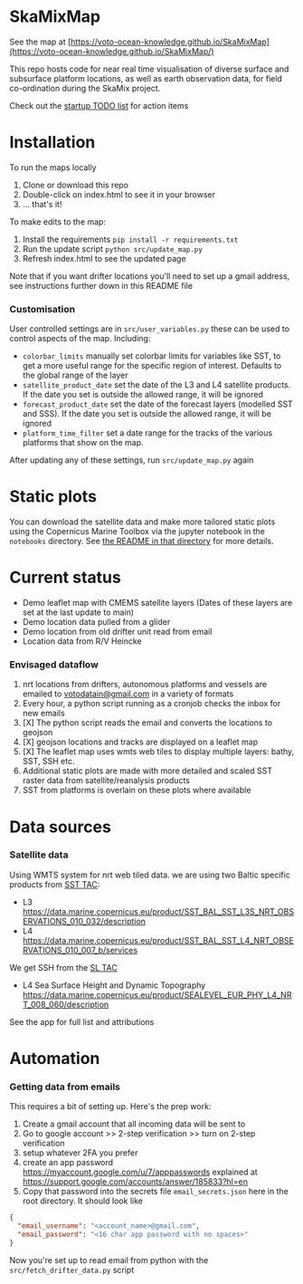 # SkaMixMap

See the map at [https://voto-ocean-knowledge.github.io/SkaMixMap](https://voto-ocean-knowledge.github.io/SkaMixMap/)

This repo hosts code for near real time visualisation of diverse surface and subsurface platform locations, as well as earth observation data, for field co-ordination during the SkaMix project.

Check out the [startup TODO list](https://github.com/voto-ocean-knowledge/SkaMixMap/issues/1) for action items

# Installation

To run the maps locally

1. Clone or download this repo
2. Double-click on index.html to see it in your browser
3. ... that's it!

To make edits to the map:

1. Install the requirements `pip install -r requirements.txt`
2. Run the update script `python src/update_map.py`
3. Refresh index.html to see the updated page

Note that if you want drifter locations you'll need to set up a gmail address, see instructions further down in this README file

### Customisation

User controlled settings are in `src/user_variables.py` these can be used to control aspects of the map. Including:

- `colorbar_limits` manually set colorbar limits for variables like SST, to get a more useful range for the specific region of interest. Defaults to the global range of the layer
- `satellite_product_date` set the date of the L3 and L4 satellite products. If the date you set is outside the allowed range, it will be ignored
- `forecast_product_date` set the date of the forecast layers (modelled SST and SSS). If the date you set is outside the allowed range, it will be ignored
- `platform_time_filter` set a date range for the tracks of the various platforms that show on the map.

After updating any of these settings, run `src/update_map.py` again

# Static plots

You can download the satellite data and make more tailored static plots using the Copernicus Marine Toolbox via the jupyter notebook in the `notebooks` directory. See [the README in that directory](https://github.com/voto-ocean-knowledge/SkaMixMap/blob/main/notebooks/README.md) for more details.

# Current status

- Demo leaflet map with CMEMS satellite layers (Dates of these layers are set at the last update to main)
- Demo location data pulled from a glider
- Demo location from old drifter unit read from email
- Location data from R/V Heincke




### Envisaged dataflow

1. nrt locations from drifters, autonomous platforms and vessels are emailed to votodatain@gmail.com in a variety of formats
2. Every hour, a python script running as a cronjob checks the inbox for new emails
3. [X] The python script reads the email and converts the locations to geojson
4. [X] geojson locations and tracks are displayed on a leaflet map
5. [X] The leaflet map uses wmts web tiles to display multiple layers: bathy, SST, SSH etc.
6. Additional static plots are made with more detailed and scaled SST raster data from satellite/reanalysis products
7. SST from platforms is overlain on these plots where available


# Data sources

### Satellite data

Using WMTS system for nrt web tiled data. we are using two Baltic specific products from [SST TAC](https://marine.copernicus.eu/about/producers/sst-tac):

- L3 https://data.marine.copernicus.eu/product/SST_BAL_SST_L3S_NRT_OBSERVATIONS_010_032/description
- L4 https://data.marine.copernicus.eu/product/SST_BAL_SST_L4_NRT_OBSERVATIONS_010_007_b/services

We get SSH from the [SL TAC](https://marine.copernicus.eu/about/producers/sl-tac)

- L4 Sea Surface Height and Dynamic Topography https://data.marine.copernicus.eu/product/SEALEVEL_EUR_PHY_L4_NRT_008_060/description

See the app for full list and attributions

# Automation

### Getting data from emails

This requires a bit of setting up. Here's the prep work:

1. Create a gmail account that all incoming data will be sent to
2. Go to google account >> 2-step verification >> turn on 2-step verification
3. setup whatever 2FA you prefer
4. create an app password https://myaccount.google.com/u/7/apppasswords explained at https://support.google.com/accounts/answer/185833?hl=en
5. Copy that password into the secrets file `email_secrets.json` here in the root directory. It should look like

```json
{
  "email_username": "<account_name>@gmail.com",
  "email_password": "<16 char app password with no spaces>"
}
```

Now you're set up to read email from python with the `src/fetch_drifter_data.py` script
